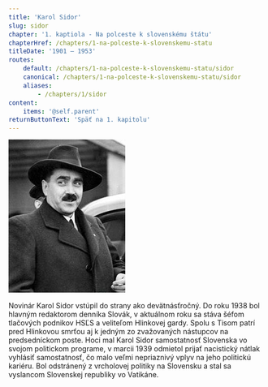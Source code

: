 ```yaml
---
title: 'Karol Sidor'
slug: sidor
chapter: '1. kaptiola - Na polceste k slovenskému štátu'
chapterHref: /chapters/1-na-polceste-k-slovenskemu-statu
titleDate: '1901 – 1953'
routes:
    default: /chapters/1-na-polceste-k-slovenskemu-statu/sidor
    canonical: /chapters/1-na-polceste-k-slovenskemu-statu/sidor
    aliases:
        - /chapters/1/sidor
content:
    items: '@self.parent'
returnButtonText: 'Späť na 1. kapitolu'
---
```


[![Neznámy autor - Karol Sidor na letisku vo Varšave, 1938, Poľský národný digitálny archív](Karol_Sidor_1938_WIKIPEDIA.jpg "Neznámy autor - Karol Sidor na letisku vo Varšave")](https://sk.wikipedia.org/wiki/Karol_Sidor)

<span class="drop-cap">N</span>ovinár Karol Sidor vstúpil do strany ako devätnásťročný. Do roku 1938 bol hlavným redaktorom denníka Slovák, v aktuálnom roku sa stáva šéfom tlačových podnikov HSĽS a veliteľom Hlinkovej gardy. Spolu s Tisom patrí pred Hlinkovou smrťou aj k jedným zo zvažovaných nástupcov na predsedníckom poste. Hoci mal Karol Sidor samostatnosť Slovenska vo svojom politickom programe, v marcii 1939 odmietol prijať nacistický nátlak vyhlásiť samostatnosť, čo malo veľmi nepriaznivý vplyv na jeho politickú kariéru. Bol odstránený z vrcholovej politiky na Slovensku a stal sa vyslancom Slovenskej republiky vo Vatikáne.